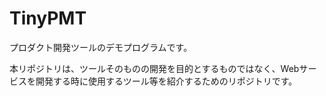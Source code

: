 # TinyPMT

プロダクト開発ツールのデモプログラムです。

本リポジトリは、ツールそのものの開発を目的とするものではなく、Webサービスを開発する時に使用するツール等を紹介するためのリポジトリです。
